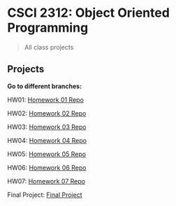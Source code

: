 # CSCI 2312: Object Oriented Programming

> All class projects

## Projects

**Go to different branches:**

HW01: [Homework 01 Repo](https://github.com/prinnpy/object_oriented_pro/tree/HW01)

HW02: [Homework 02 Repo](https://github.com/prinnpy/object_oriented_pro/tree/HW02)

HW03: [Homework 03 Repo](https://github.com/prinnpy/object_oriented_pro/tree/HW03)

HW04: [Homework 04 Repo](https://github.com/prinnpy/object_oriented_pro/tree/HW04)

HW05: [Homework 05 Repo](https://github.com/prinnpy/object_oriented_pro/tree/HW05)

HW06: [Homework 06 Repo](https://github.com/prinnpy/object_oriented_pro/tree/HW06)

HW07: [Homework 07 Repo](https://github.com/prinnpy/object_oriented_pro/tree/HW07)

Final Project: [Final Project](https://github.com/prinnpy/object_oriented_pro/tree/Final-Project-Battleship-Game)


